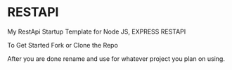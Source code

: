 # RESTAPI
My RestApi Startup Template for Node JS, EXPRESS RESTAPI

To Get Started Fork or Clone the Repo

After you are done rename and use for whatever project you plan on using.
